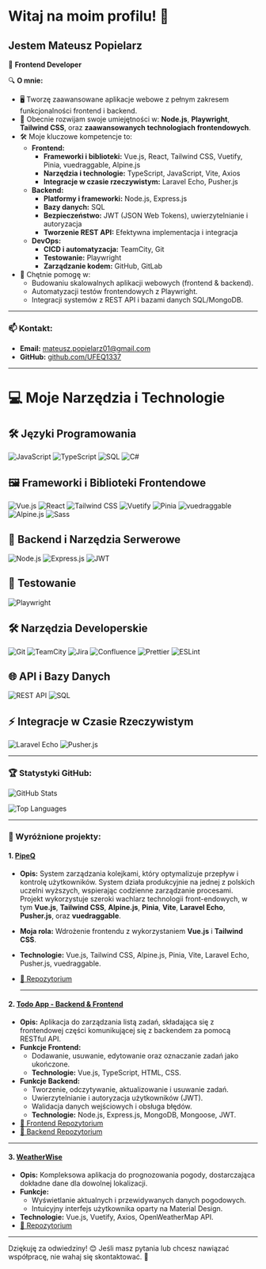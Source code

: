 # Witaj na moim profilu! 👋
## Jestem Mateusz Popielarz

🌟 **Frontend Developer**

🔍 **O mnie:**
- 🖥️ Tworzę zaawansowane aplikacje webowe z pełnym zakresem funkcjonalności frontend i backend.
- 🌱 Obecnie rozwijam swoje umiejętności w: **Node.js**, **Playwright**, **Tailwind CSS**, oraz **zaawansowanych technologiach frontendowych**.
- 🛠️ Moje kluczowe kompetencje to:
  - **Frontend:**
    - **Frameworki i biblioteki:** Vue.js, React, Tailwind CSS, Vuetify, Pinia, vuedraggable, Alpine.js  
    - **Narzędzia i technologie:** TypeScript, JavaScript, Vite, Axios
    - **Integracje w czasie rzeczywistym:** Laravel Echo, Pusher.js  
  - **Backend:**
    - **Platformy i frameworki:** Node.js, Express.js  
    - **Bazy danych:** SQL  
    - **Bezpieczeństwo:** JWT (JSON Web Tokens), uwierzytelnianie i autoryzacja  
    - **Tworzenie REST API:** Efektywna implementacja i integracja  
  - **DevOps:**
    - **CICD i automatyzacja:** TeamCity, Git  
    - **Testowanie:** Playwright  
    - **Zarządzanie kodem:** GitHub, GitLab  
- 💬 Chętnie pomogę w:
  - Budowaniu skalowalnych aplikacji webowych (frontend & backend).
  - Automatyzacji testów frontendowych z Playwright.
  - Integracji systemów z REST API i bazami danych SQL/MongoDB.

---

### 📫 Kontakt:
- **Email:** [mateusz.popielarz01@gmail.com](mailto:mateusz.popielarz01@gmail.com)
- **GitHub:** [github.com/UFEQ1337](https://github.com/UFEQ1337)

---

# 💻 **Moje Narzędzia i Technologie**

## 🛠️ **Języki Programowania**
![JavaScript](https://img.shields.io/badge/-JavaScript-F7DF1E?logo=javascript&logoColor=black&style=flat-square)
![TypeScript](https://img.shields.io/badge/-TypeScript-3178C6?logo=typescript&logoColor=white&style=flat-square)
![SQL](https://img.shields.io/badge/-SQL-003B57?logo=postgresql&logoColor=white&style=flat-square)
![C#](https://img.shields.io/badge/-C%23-239120?logo=c-sharp&logoColor=white&style=flat-square)

## 🖼️ **Frameworki i Biblioteki Frontendowe**
![Vue.js](https://img.shields.io/badge/-Vue.js-4FC08D?logo=vue.js&logoColor=white&style=flat-square)
![React](https://img.shields.io/badge/-React-61DAFB?logo=react&logoColor=black&style=flat-square)
![Tailwind CSS](https://img.shields.io/badge/-Tailwind%20CSS-06B6D4?logo=tailwind-css&logoColor=white&style=flat-square)
![Vuetify](https://img.shields.io/badge/-Vuetify-1867C0?logo=vuetify&logoColor=white&style=flat-square)
![Pinia](https://img.shields.io/badge/-Pinia-FFD700?style=flat-square)
![vuedraggable](https://img.shields.io/badge/-vuedraggable-4FC08D?style=flat-square)
![Alpine.js](https://img.shields.io/badge/-Alpine.js-8BC0D0?style=flat-square)
![Sass](https://img.shields.io/badge/-Sass-CC6699?logo=sass&logoColor=white&style=flat-square)

## 🔧 **Backend i Narzędzia Serwerowe**
![Node.js](https://img.shields.io/badge/-Node.js-339933?logo=node.js&logoColor=white&style=flat-square)
![Express.js](https://img.shields.io/badge/-Express.js-000000?logo=express&logoColor=white&style=flat-square)
![JWT](https://img.shields.io/badge/-JWT-000000?logo=json-web-tokens&logoColor=white&style=flat-square)

## 🧪 **Testowanie**
![Playwright](https://img.shields.io/badge/-Playwright-2EAD33?style=flat-square)

## 🛠️ **Narzędzia Developerskie**

![Git](https://img.shields.io/badge/-Git-F05032?logo=git&logoColor=white&style=flat-square)
![TeamCity](https://img.shields.io/badge/-TeamCity-000000?logo=teamcity&logoColor=white&style=flat-square)
![Jira](https://img.shields.io/badge/-Jira-0052CC?logo=jira&logoColor=white&style=flat-square)
![Confluence](https://img.shields.io/badge/-Confluence-172B4D?logo=confluence&logoColor=white&style=flat-square)
![Prettier](https://img.shields.io/badge/-Prettier-F7B93E?logo=prettier&logoColor=white&style=flat-square)
![ESLint](https://img.shields.io/badge/-ESLint-4B32C3?logo=eslint&logoColor=white&style=flat-square)

## 🌐 **API i Bazy Danych**
![REST API](https://img.shields.io/badge/-REST%20API-005571?style=flat-square)
![SQL](https://img.shields.io/badge/-SQL-003B57?logo=postgresql&logoColor=white&style=flat-square)

## ⚡ **Integracje w Czasie Rzeczywistym**
![Laravel Echo](https://img.shields.io/badge/-Laravel%20Echo-FF2D20?logo=laravel&logoColor=white&style=flat-square)
![Pusher.js](https://img.shields.io/badge/-Pusher.js-1A6EED?style=flat-square)

---

### 🏆 Statystyki GitHub:
![GitHub Stats](https://github-readme-stats.vercel.app/api?username=UFEQ1337&show_icons=true&theme=radical)

![Top Languages](https://github-readme-stats.vercel.app/api/top-langs/?username=UFEQ1337&layout=compact&theme=radical)

---

### 📂 Wyróżnione projekty:

#### 1. [PipeQ](https://github.com/Kennene/pipeq/tree/feature/vue-tailwind-proposal-user-view)
- **Opis:** System zarządzania kolejkami, który optymalizuje przepływ i kontrolę użytkowników. System działa produkcyjnie na jednej z polskich uczelni wyższych, wspierając codzienne zarządzanie procesami. Projekt wykorzystuje szeroki wachlarz technologii front-endowych, w tym **Vue.js**, **Tailwind CSS**, **Alpine.js**, **Pinia**, **Vite**, **Laravel Echo**, **Pusher.js**, oraz **vuedraggable**.
- **Moja rola:** Wdrożenie frontendu z wykorzystaniem **Vue.js** i **Tailwind CSS**.
- **Technologie:** Vue.js, Tailwind CSS, Alpine.js, Pinia, Vite, Laravel Echo, Pusher.js, vuedraggable.
- [🔗 Repozytorium](https://github.com/Kennene/pipeq)

  ---

#### 2. [Todo App - Backend & Frontend](https://github.com/UFEQ1337/todo-app-frontend)
- **Opis:** Aplikacja do zarządzania listą zadań, składająca się z frontendowej części komunikującej się z backendem za pomocą RESTful API.
- **Funkcje Frontend:**
  - Dodawanie, usuwanie, edytowanie oraz oznaczanie zadań jako ukończone.
  - **Technologie:** Vue.js, TypeScript, HTML, CSS.
- **Funkcje Backend:**
  - Tworzenie, odczytywanie, aktualizowanie i usuwanie zadań.
  - Uwierzytelnianie i autoryzacja użytkowników (JWT).
  - Walidacja danych wejściowych i obsługa błędów.
  - **Technologie:** Node.js, Express.js, MongoDB, Mongoose, JWT.
- [🔗 Frontend Repozytorium](https://github.com/UFEQ1337/todo-app-frontend)  
- [🔗 Backend Repozytorium](https://github.com/UFEQ1337/todo-app-backend)

---

#### 3. [WeatherWise](https://github.com/UFEQ1337/WeatherWise)
- **Opis:** Kompleksowa aplikacja do prognozowania pogody, dostarczająca dokładne dane dla dowolnej lokalizacji.
- **Funkcje:**
  - Wyświetlanie aktualnych i przewidywanych danych pogodowych.
  - Intuicyjny interfejs użytkownika oparty na Material Design.
- **Technologie:** Vue.js, Vuetify, Axios, OpenWeatherMap API.
- [🔗 Repozytorium](https://github.com/UFEQ1337/WeatherWise)

---

Dziękuję za odwiedziny! 😊 Jeśli masz pytania lub chcesz nawiązać współpracę, nie wahaj się skontaktować. 🚀
